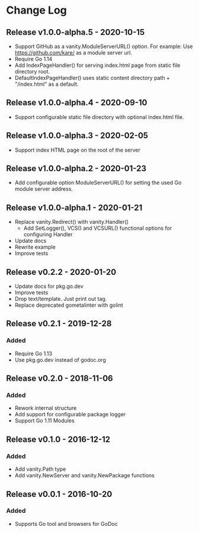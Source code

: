 
# Change Log

## Release v1.0.0-alpha.5 - 2020-10-15
- Support GitHub as a vanity.ModuleServerURL() option. For example: Use https://github.com/kare/ as a module server url.
- Require Go 1.14
- Add IndexPageHandler() for serving index.html page from static file directory root.
- DefaultIndexPageHandler() uses static content directory path + "/index.html" as a default.

## Release v1.0.0-alpha.4 - 2020-09-10
- Support configurable static file directory with optional index.html file.

## Release v1.0.0-alpha.3 - 2020-02-05
- Support index HTML page on the root of the server

## Release v1.0.0-alpha.2 - 2020-01-23
- Add configurable option ModuleServerURL() for setting the used Go module server address.

## Release v1.0.0-alpha.1 - 2020-01-21
- Replace vanity.Redirect() with vanity.Handler()
	- Add SetLogger(), VCS() and VCSURL() functional options for configuring Handler
- Update docs
- Rewrite example
- Improve tests

## Release v0.2.2 - 2020-01-20
- Update docs for pkg.go.dev
- Improve tests
- Drop text/template. Just print out <meta> tag.
- Replace deprecated gometalinter with golint

## Release v0.2.1 - 2019-12-28
### Added
- Require Go 1.13
- Use pkg.go.dev instead of godoc.org

## Release v0.2.0 - 2018-11-06
### Added
- Rework internal structure
- Add support for configurable package logger
- Support Go 1.11 Modules

## Release v0.1.0 - 2016-12-12
### Added
- Add vanity.Path type
- Add vanity.NewServer and vanity.NewPackage functions

## Release v0.0.1 - 2016-10-20
### Added
- Supports Go tool and browsers for GoDoc
